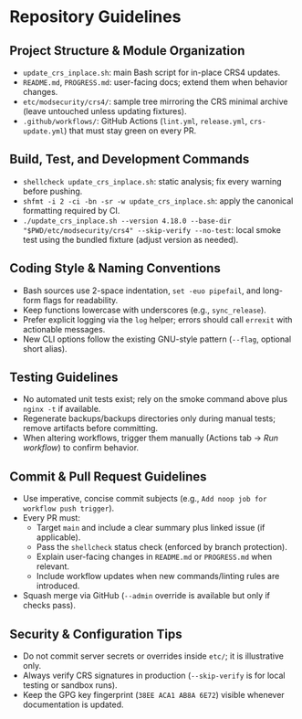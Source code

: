 # Repository Guidelines

## Project Structure & Module Organization
- `update_crs_inplace.sh`: main Bash script for in-place CRS4 updates.
- `README.md`, `PROGRESS.md`: user-facing docs; extend them when behavior changes.
- `etc/modsecurity/crs4/`: sample tree mirroring the CRS minimal archive (leave untouched unless updating fixtures).
- `.github/workflows/`: GitHub Actions (`lint.yml`, `release.yml`, `crs-update.yml`) that must stay green on every PR.

## Build, Test, and Development Commands
- `shellcheck update_crs_inplace.sh`: static analysis; fix every warning before pushing.
- `shfmt -i 2 -ci -bn -sr -w update_crs_inplace.sh`: apply the canonical formatting required by CI.
- `./update_crs_inplace.sh --version 4.18.0 --base-dir "$PWD/etc/modsecurity/crs4" --skip-verify --no-test`: local smoke test using the bundled fixture (adjust version as needed).

## Coding Style & Naming Conventions
- Bash sources use 2-space indentation, `set -euo pipefail`, and long-form flags for readability.
- Keep functions lowercase with underscores (e.g., `sync_release`).
- Prefer explicit logging via the `log` helper; errors should call `errexit` with actionable messages.
- New CLI options follow the existing GNU-style pattern (`--flag`, optional short alias).

## Testing Guidelines
- No automated unit tests exist; rely on the smoke command above plus `nginx -t` if available.
- Regenerate backups/backups directories only during manual tests; remove artifacts before committing.
- When altering workflows, trigger them manually (Actions tab → *Run workflow*) to confirm behavior.

## Commit & Pull Request Guidelines
- Use imperative, concise commit subjects (e.g., `Add noop job for workflow push trigger`).
- Every PR must:
  - Target `main` and include a clear summary plus linked issue (if applicable).
  - Pass the `shellcheck` status check (enforced by branch protection).
  - Explain user-facing changes in `README.md` or `PROGRESS.md` when relevant.
  - Include workflow updates when new commands/linting rules are introduced.
- Squash merge via GitHub (`--admin` override is available but only if checks pass).

## Security & Configuration Tips
- Do not commit server secrets or overrides inside `etc/`; it is illustrative only.
- Always verify CRS signatures in production (`--skip-verify` is for local testing or sandbox runs).
- Keep the GPG key fingerprint (`38EE ACA1 AB8A 6E72`) visible whenever documentation is updated.
